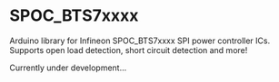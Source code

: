 # SPOC_BTS7xxxx

Arduino library for Infineon SPOC_BTS7xxxx SPI power controller ICs. Supports open load detection, short circuit detection and more!

Currently under development...

